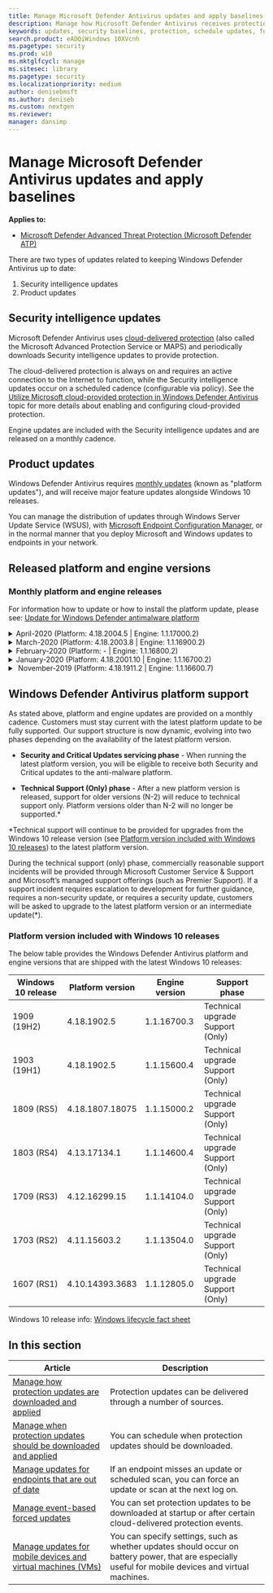```yaml
---
title: Manage Microsoft Defender Antivirus updates and apply baselines
description: Manage how Microsoft Defender Antivirus receives protection and product updates.
keywords: updates, security baselines, protection, schedule updates, force updates, mobile updates, wsus
search.product: eADQiWindows 10XVcnh
ms.pagetype: security
ms.prod: w10
ms.mktglfcycl: manage
ms.sitesec: library
ms.pagetype: security
ms.localizationpriority: medium
author: denisebmsft
ms.author: deniseb
ms.custom: nextgen
ms.reviewer: 
manager: dansimp
---
```


# Manage Microsoft Defender Antivirus updates and apply baselines

**Applies to:**

- [Microsoft Defender Advanced Threat Protection (Microsoft Defender ATP)](https://go.microsoft.com/fwlink/p/?linkid=2069559)

There are two types of updates related to keeping Windows Defender Antivirus up to date:

1. Security intelligence updates
2. Product updates



## Security intelligence updates

Microsoft Defender Antivirus uses [cloud-delivered protection](utilize-microsoft-cloud-protection-windows-defender-antivirus.md) (also called the Microsoft Advanced Protection Service or MAPS) and periodically downloads Security intelligence updates to provide protection. 

The cloud-delivered protection is always on and requires an active connection to the Internet to function, while the Security intelligence updates occur on a scheduled cadence (configurable via policy). See the [Utilize Microsoft cloud-provided protection in Windows Defender Antivirus](utilize-microsoft-cloud-protection-windows-defender-antivirus.md) topic for more details about enabling and configuring cloud-provided protection. 

Engine updates are included with the Security intelligence updates and are released on a monthly cadence.

## Product updates

Windows Defender Antivirus requires [monthly updates](https://support.microsoft.com/help/4052623/update-for-windows-defender-antimalware-platform) (known as "platform updates"), and will receive major feature updates alongside Windows 10 releases.

You can manage the distribution of updates through Windows Server Update Service (WSUS), with [Microsoft Endpoint Configuration Manager](https://docs.microsoft.com/configmgr/sum/understand/software-updates-introduction), or in the normal manner that you deploy Microsoft and Windows updates to endpoints in your network.

## Released platform and engine versions

### Monthly platform and engine releases
For information how to update or how to install the platform update, please see: [Update for Windows Defender antimalware platform](https://support.microsoft.com/en-us/help/4052623/update-for-windows-defender-antimalware-platform)

<details>
<summary> April-2020 (Platform: 4.18.2004.5 | Engine: 1.1.17000.2)</summary>

Security intelligence update version: **TBD**  
Released: **April 30, 2020**  
Platform: **4.18.2004.5**  
Engine: **1.1.17000.2**  
Support phase: **Security and Critical Updates**
    
### What's new

:::row:::
    :::column:::
        **Platform**
        * fix1
        * fix2

    :::column-end:::
    :::column:::
        **Engine**
        * fix1
        * fix2
    :::column-end:::
:::row-end:::
   
### Known Issues
No known issues  
</details>

<details>
<summary> March-2020 (Platform: 4.18.2003.8 | Engine: 1.1.16900.2)</summary>

Security intelligence update version: **1.313.8.0**  
Released: **March 24, 2020**  
Platform: **4.18.2003.8**  
Engine: **1.1.16900.4**  
Support phase: **Technical upgrade Support (Only)**
    
### What's new

:::row:::
    :::column:::
        **Platform**
        * fix1
        * fix2

    :::column-end:::
    :::column:::
        **Engine**
        * fix1
        * fix2
    :::column-end:::
:::row-end:::
   
### Known Issues
No known issues
</details>

<details>

<summary> February-2020 (Platform: - | Engine: 1.1.16800.2)</summary>
  

  Security intelligence update version: **1.311.4.0**   
  Released: **February 25, 2020**  
  Platform/Client: **-**  
  Engine: **1.1.16800.2**  
  Support phase: **N/A**
     
### What's new

:::row:::
    :::column:::
        **Platform**
        * fix1
        * fix2

    :::column-end:::
    :::column:::
        **Engine**
        * fix1
        * fix2
    :::column-end:::
:::row-end:::
   
### Known Issues
No known issues
</details>

<details>
  <summary> January-2020 (Platform: 4.18.2001.10 | Engine: 1.1.16700.2)</summary>
  
  Security intelligence update version: **1.309.32.0**  
  Released: **January 30, 2020**  
  Platform/Client: **4.18.2001.10**  
  Engine: **1.1.16700.2**  
  Support phase: **Technical upgrade Support (Only)**
     
### What's new

:::row:::
    :::column:::
        **Platform**
        * fix1
        * fix2

    :::column-end:::
    :::column:::
        **Engine**
        * fix1
        * fix2
    :::column-end:::
:::row-end:::
   
### Known Issues
No known issues
</details>

<details>
<summary> November-2019 (Platform: 4.18.1911.2 | Engine: 1.1.16600.7)</summary>

Security intelligence update version: **1.307.13.0**  
Released: **December 7, 2019**  
Platform: **4.18.1911.2**  
Engine: **1.1.17000.7**  
Support phase: **No support**  
     
### What's new

:::row:::
    :::column:::
        **Platform**
        * fix1
        * fix2

    :::column-end:::
    :::column:::
        **Engine**
        * fix1
        * fix2
    :::column-end:::
:::row-end:::
   
### Known Issues
No known issues
</details>

## Windows Defender Antivirus platform support
As stated above, platform and engine updates are provided on a monthly cadence.
Customers must stay current with the latest platform update to be fully supported. Our support structure is now dynamic, evolving into two phases depending on the availability of the latest platform version.


* **Security and Critical Updates servicing phase** - When running the latest platform version, you will be eligible to receive both Security and Critical updates to the anti-malware platform.
 

* **Technical Support (Only) phase** - After a new platform version is released, support for older versions (N-2) will reduce to technical support only. Platform versions older than N-2 will no longer be supported.*

*Technical support will continue to be provided for upgrades from the Windows 10 release version (see [Platform version included with Windows 10 releases](#platform-version-included-with-windows-10-releases)) to the latest platform version.

During the technical support (only) phase, commercially reasonable support incidents will be provided through Microsoft Customer Service & Support and Microsoft’s managed support offerings (such as Premier Support). If a support incident requires escalation to development for further guidance, requires a non-security update, or requires a security update, customers will be asked to upgrade to the latest platform version or an intermediate update(*).

### Platform version included with Windows 10 releases
The below table provides the Windows Defender Antivirus platform and engine versions that are shipped with the latest Windows 10 releases:    

|Windows 10 release  |Platform version  |Engine version |Support phase | 
|-|-|-|-|
|1909  (19H2) |4.18.1902.5 |1.1.16700.3 | Technical upgrade Support (Only)
|1903  (19H1) |4.18.1902.5 |1.1.15600.4 | Technical upgrade Support (Only)
|1809  (RS5) |4.18.1807.18075 |1.1.15000.2 | Technical upgrade Support (Only)
|1803  (RS4) |4.13.17134.1 |1.1.14600.4 | Technical upgrade Support (Only)
|1709  (RS3) |4.12.16299.15 |1.1.14104.0 | Technical upgrade Support (Only)
|1703  (RS2) |4.11.15603.2 |1.1.13504.0 | Technical upgrade Support (Only)
|1607 (RS1) |4.10.14393.3683 |1.1.12805.0 | Technical upgrade Support (Only)
Windows 10 release info: [Windows lifecycle fact sheet](https://support.microsoft.com/en-us/help/13853/windows-lifecycle-fact-sheet)


## In this section

Article | Description 
---|---
[Manage how protection updates are downloaded and applied](manage-protection-updates-windows-defender-antivirus.md) | Protection updates can be delivered through a number of sources.
[Manage when protection updates should be downloaded and applied](manage-protection-update-schedule-windows-defender-antivirus.md) | You can schedule when protection updates should be downloaded.
[Manage updates for endpoints that are out of date](manage-outdated-endpoints-windows-defender-antivirus.md) | If an endpoint misses an update or scheduled scan, you can force an update or scan at the next log on.
[Manage event-based forced updates](manage-event-based-updates-windows-defender-antivirus.md) | You can set protection updates to be downloaded at startup or after certain cloud-delivered protection events.
[Manage updates for mobile devices and virtual machines (VMs)](manage-updates-mobile-devices-vms-windows-defender-antivirus.md)| You can specify settings, such as whether updates should occur on battery power, that are especially useful for mobile devices and virtual machines.
